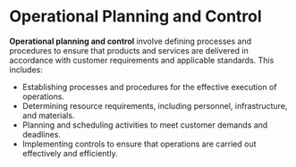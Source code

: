 # Operational Planning and Control

**Operational planning and control** involve defining processes and procedures to ensure that products and services are delivered in accordance with customer requirements and applicable standards. This includes:

- Establishing processes and procedures for the effective execution of operations.
- Determining resource requirements, including personnel, infrastructure, and materials.
- Planning and scheduling activities to meet customer demands and deadlines.
- Implementing controls to ensure that operations are carried out effectively and efficiently.
